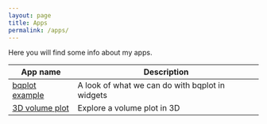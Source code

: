 ```yaml
---
layout: page
title: Apps
permalink: /apps/
---
```


Here you will find some info about my apps.

| App name | Description |
|-------|--------|
| [bqplot example](http://apps.scottlittle.org/voila/render/bqplot.ipynb) | A look of what we can do with bqplot in widgets |
| [3D volume plot](http://apps.scottlittle.org/voila/render/ipyvolume.ipynb) | Explore a volume plot in 3D |
